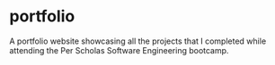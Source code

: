 # portfolio
 
 A portfolio website showcasing all the projects that I completed while attending the Per Scholas Software Engineering bootcamp.
